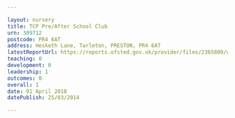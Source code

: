 ```yaml
---

layout: nursery
title: TCP Pre/After School Club
urn: 309712
postcode: PR4 6AT
address: Hesketh Lane, Tarleton, PRESTON, PR4 6AT
latestReportUrl: https://reports.ofsted.gov.uk/provider/files/2365809/urn/309712.pdf
teaching: 0
development: 0
leadership: 1
outcomes: 0
overall: 1
date: 01 April 2018 
datePublish: 25/03/2014

---
```

